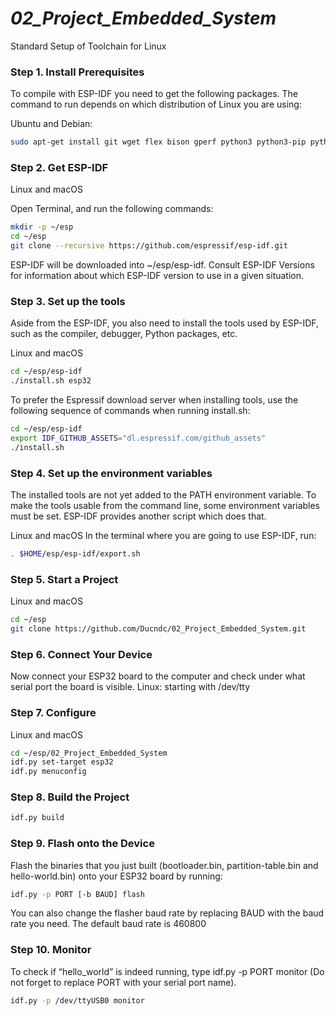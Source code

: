 # _02_Project_Embedded_System_
Standard Setup of Toolchain for Linux

### Step 1. Install Prerequisites
To compile with ESP-IDF you need to get the following packages. The command to run depends on which distribution of Linux you are using:

Ubuntu and Debian:
```sh
sudo apt-get install git wget flex bison gperf python3 python3-pip python3-setuptools cmake ninja
```

### Step 2. Get ESP-IDF
Linux and macOS

Open Terminal, and run the following commands:
```sh
mkdir -p ~/esp
cd ~/esp
git clone --recursive https://github.com/espressif/esp-idf.git
```

ESP-IDF will be downloaded into ~/esp/esp-idf.
Consult ESP-IDF Versions for information about which ESP-IDF version to use in a given situation.

### Step 3. Set up the tools
Aside from the ESP-IDF, you also need to install the tools used by ESP-IDF, such as the compiler, debugger, Python packages, etc.

Linux and macOS
```sh
cd ~/esp/esp-idf
./install.sh esp32
```
To prefer the Espressif download server when installing tools, use the following sequence of commands when running install.sh:
```sh
cd ~/esp/esp-idf
export IDF_GITHUB_ASSETS="dl.espressif.com/github_assets"
./install.sh
```

### Step 4. Set up the environment variables
The installed tools are not yet added to the PATH environment variable. To make the tools usable from the command line, some environment variables must be set. ESP-IDF provides another script which does that.

Linux and macOS
In the terminal where you are going to use ESP-IDF, run:
```sh
. $HOME/esp/esp-idf/export.sh
```
### Step 5. Start a Project
Linux and macOS
```sh
cd ~/esp
git clone https://github.com/Ducndc/02_Project_Embedded_System.git
```
### Step 6. Connect Your Device
Now connect your ESP32 board to the computer and check under what serial port the board is visible.
Linux: starting with /dev/tty

### Step 7. Configure
Linux and macOS
```sh
cd ~/esp/02_Project_Embedded_System
idf.py set-target esp32
idf.py menuconfig
```

### Step 8. Build the Project
```sh
idf.py build
```
### Step 9. Flash onto the Device
Flash the binaries that you just built (bootloader.bin, partition-table.bin and hello-world.bin) onto your ESP32 board by running:
```sh
idf.py -p PORT [-b BAUD] flash
```
You can also change the flasher baud rate by replacing BAUD with the baud rate you need. The default baud rate is 460800

### Step 10. Monitor
To check if “hello_world” is indeed running, type idf.py -p PORT monitor (Do not forget to replace PORT with your serial port name).
```sh
idf.py -p /dev/ttyUSB0 monitor
```
